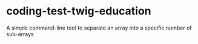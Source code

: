 # coding-test-twig-education
A simple command-line tool to separate an array into a specific number of sub-arrays
